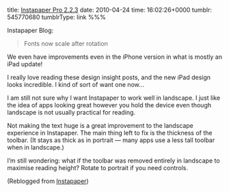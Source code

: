 title: [Instapaper Pro 2.2.3](http://blog.instapaper.com/post/545408126)
date: 2010-04-24
time: 16:02:26+0000
tumblr: 545770680
tumblrType: link
%%%

Instapaper Blog:

> Fonts now scale after rotation

We even have improvements even in the iPhone version in what is mostly an iPad update!

I really love reading these design insight posts, and the new iPad design looks incredible. I kind of sort of want one now…

I am still not sure why I want Instapaper to work well in landscape. I just like the idea of apps looking great however you hold the device even though landscape is not usually practical for reading. 

Not making the text huge is a great improvement to the landscape experience in Instapaper. The main thing left to fix is the thickness of the toolbar. (It stays as thick as in portrait — many apps use a less tall toolbar when in landscape.)

I’m still wondering: what if the toolbar was removed entirely in landscape to maximise reading height? Rotate to portrait if you need controls. 

(Reblogged from [Instapaper](https://blog.instapaper.com/post/545408126))
